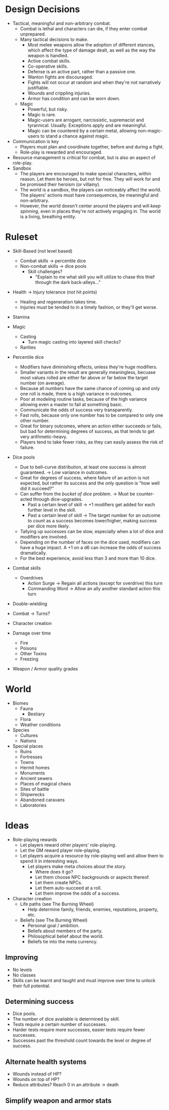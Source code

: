 # Design Decisions
* Tactical, meaningful and non-arbitrary combat. 
    * Combat is lethal and characters can die, if they enter combat unprepared. 
    * Many tactical decisions to make. 
        * Most melee weapons allow the adoption of different stances, which affect the type of damage dealt, as well as the way the weapon is handled. 
        * Active combat skills. 
        * Co-operative skills. 
        * Defense is an active part, rather than a passive one. 
        * Wanton fights are discouraged. 
        * Fights will not occur at random and when they're not narratively justifiable. 
        * Wounds and crippling injuries. 
        * Armor has condition and can be worn down. 
    * Magic
        * Powerful, but risky. 
        * Magic is rare. 
        * Magic-users are arrogant, narcissistic, supremacist and tyrannical. Usually. Exceptions apply and are meaningful. 
        * Magic can be countered by a certain metal, allowing non-magic-users to stand a chance against magic. 
* Communication is key
    * Players must plan and coordinate together, before and during a fight. 
    * Role-play is rewarded and encouraged. 
* Resource management is critical for combat, but is also an aspect of role-play. 
* Sandbox
    * The players are encouraged to make special characters, within reason. Let them be heroes, but not for free. They will work for and be promised their heroism (or villainy). 
    * The world is a sandbox, the players can noticeably affect the world. The players' actions must have consequences, be meaningful and non-arbitrary. 
    * However, the world doesn't center around the players and will *keep spinning*, even in places they're not actively engaging in. The world is a living, breathing entity. 

# Ruleset
* Skill-Based (not level based)
    * Combat skills -> percentile dice
    * Non-combat skills -> dice pools
        * Skill challenges?
            * "Explain to me what skill you will utilize to chase this thief through the dark back-alleys..."
* Health -> Injury tolerance (not hit points)
    * Healing and regeneration takes time. 
    * Injuries must be tended to in a timely fashion, or they'll get worse. 
* Stamina
* Magic
    * Casting
        * Turn magic casting into layered skill checks?
    * Rarities

* Percentile dice
    * Modifiers have diminishing effects, unless they're huge modifiers. 
    * Smaller variants in the result are generally meaningless, becuase most values rolled are either far above or far below the target number (on average). 
    * Because all numbers have the same chance of coming up and only one roll is made, there is a high variance in outcomes. 
    * Poor at modeling routine tasks, because of the high variance allowing even a master to fail at something basic. 
    * Communicate the odds of success very transparently. 
    * Fast rolls, because only one number has to be compared to only one other number. 
    * Great for binary outcomes, where an action either succeeds or fails, but bad for determining degrees of success, as that tends to get very arithmetic-heavy. 
    * Players tend to take fewer risks, as they can easily assess the risk of failure. 
* Dice pools
    * Due to bell-curve distribution, at least one success is almost guaranteed. -> Low variance in outcomes. 
    * Great for degrees of success, where failure of an action is not expected, but rather its success and the only question is "how well did it succeed?"
    * Can suffer from the *bucket of dice* problem. -> Must be counter-acted through dice-upgrades. 
        * Past a certain level of skill -> +1 modifiers get added for each further level in the skill. 
        * Past a certain level of skill -> The target number for an outcome to count as a success becomes lower/higher, making success per dice more likely. 
    * Tallying up successes can be slow, especially when a lot of dice and modifiers are involved. 
    * Depending on the number of faces on the dice used, modifiers can have a huge impact. A +1 on a d6 can increase the odds of success dramatically. 
    * For the best experience, avoid less than 3 and more than 10 dice. 

* Combat skills
    * Overdrives
        * Action Surge -> Regain all actions (except for overdrive) this turn
        * Commanding Word -> Allow an ally another standard action this turn
* Double-wielding
* Combat -> Turns?
* Character creation
* Damage over time
    * Fire
    * Poisons
    * Other Toxins
    * Freezing
* Weapon / Armor quality grades

# World
* Biomes
    * Fauna
        * Bestiary
    * Flora
    * Weather conditions
* Species
    * Cultures
    * Nations
* Special places 
    * Ruins
    * Fortresses
    * Towns
    * Hermit homes
    * Monuments
    * Ancient sewers
    * Places of magical chaos
    * Sites of battle
    * Shipwrecks
    * Abandoned caravans
    * Laboratories

# Ideas

* Role-playing rewards
    * Let players reward other players' role-playing. 
    * Let the GM reward player role-playing. 
    * Let players acquire a resource by role-playing well and allow them to spend it in interesting ways. 
        * Let players make meta choices about the story.
            * Where does it go? 
            * Let them choose NPC backgrounds or aspects thereof. 
            * Let them create NPCs.
            * Let them auto-succeed at a roll.
            * Let them improve the odds of a success.
* Character creation
    * Life paths (see The Burning Wheel)
        * Help determine family, friends, enemies, reputations, property, etc.
    * Beliefs (see The Burning Wheel)
        * Personal goal / ambition.
        * Beliefs about members of the party.
        * Philosophical belief about the world.
        * Beliefs tie into the meta currency. 

## Improving
* No levels
* No classes
* Skills can be learnt and taught and must improve over time to unlock their full potential. 

## Determining success
* Dice pools. 
* The number of dice available is determined by skill. 
* Tests require a certain number of successes.
* Harder tests require more successes, easier tests require fewer successes. 
* Successes past the threshold count towards the level or degree of success. 

## Alternate health systems
* Wounds instead of HP? 
* Wounds on top of HP?
* Reduce attributes? Reach 0 in an attribute -> death

## Simplify weapon and armor stats